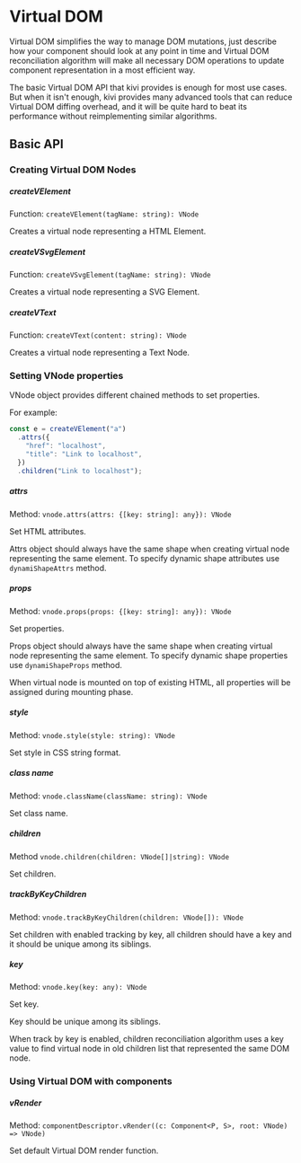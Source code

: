 # Virtual DOM

Virtual DOM simplifies the way to manage DOM mutations, just describe how your component should look at any point in
time and Virtual DOM reconciliation algorithm will make all necessary DOM operations to update component representation
in a most efficient way.

The basic Virtual DOM API that kivi provides is enough for most use cases. But when it isn't enough, kivi provides many
advanced tools that can reduce Virtual DOM diffing overhead, and it will be quite hard to beat its performance without
reimplementing similar algorithms.

## Basic API

### Creating Virtual DOM Nodes

##### createVElement

Function: `createVElement(tagName: string): VNode`

Creates a virtual node representing a HTML Element.

##### createVSvgElement

Function: `createVSvgElement(tagName: string): VNode`

Creates a virtual node representing a SVG Element.

##### createVText

Function: `createVText(content: string): VNode`

Creates a virtual node representing a Text Node.

### Setting VNode properties

VNode object provides different chained methods to set properties.

For example:

```ts
const e = createVElement("a")
  .attrs({
    "href": "localhost",
    "title": "Link to localhost",
  })
  .children("Link to localhost");
```

##### attrs

Method: `vnode.attrs(attrs: {[key: string]: any}): VNode`

Set HTML attributes.

Attrs object should always have the same shape when creating virtual node representing the same element. To specify
dynamic shape attributes use `dynamiShapeAttrs` method.

##### props

Method: `vnode.props(props: {[key: string]: any}): VNode`

Set properties.

Props object should always have the same shape when creating virtual node representing the same element. To specify
dynamic shape properties use `dynamiShapeProps` method.

When virtual node is mounted on top of existing HTML, all properties will be assigned during mounting phase.

##### style

Method: `vnode.style(style: string): VNode`

Set style in CSS string format.

##### class name

Method: `vnode.className(className: string): VNode`

Set class name.

##### children

Method `vnode.children(children: VNode[]|string): VNode`

Set children.

##### trackByKeyChildren

Method: `vnode.trackByKeyChildren(children: VNode[]): VNode`

Set children with enabled tracking by key, all children should have a key and it should be unique among its siblings.

##### key

Method: `vnode.key(key: any): VNode`

Set key.

Key should be unique among its siblings.

When track by key is enabled, children reconciliation algorithm uses a key value to find virtual node in old children
list that represented the same DOM node.

### Using Virtual DOM with components

##### vRender

Method: `componentDescriptor.vRender((c: Component<P, S>, root: VNode) => VNode)`

Set default Virtual DOM render function.
